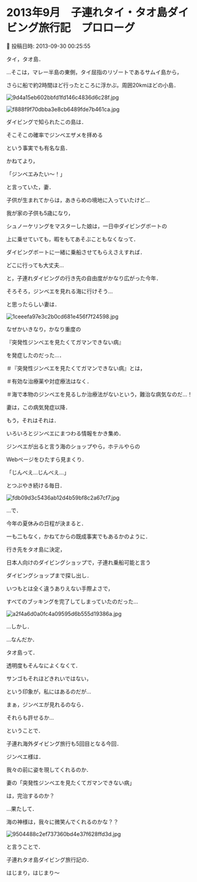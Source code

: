 # 2013年9月　子連れタイ・タオ島ダイビング旅行記　プロローグ

📅 投稿日時: 2013-09-30 00:25:55

タイ，タオ島．





…そこは，マレー半島の東側，タイ屈指のリゾートであるサムイ島から，


さらに船で約2時間ほど行ったところに浮かぶ，周囲20kmほどの小島．




![9d4a15eb602bbfd1fd146c4836d6c28f.jpg](images/9d4a15eb602bbfd1fd146c4836d6c28f.jpg)









![f888f9f70dbba3e8cb6489fde7b461ca.jpg](images/f888f9f70dbba3e8cb6489fde7b461ca.jpg)




ダイビングで知られたこの島は．


そこそこの確率でジンベエザメを拝める


という事実でも有名な島．





かねてより，


「ジンベエみたい～！」


と言っていた，妻．


子供が生まれてからは，あきらめの境地に入っていたけど…





我が家の子供も5歳になり，


シュノーケリングをマスターした娘は，一日中ダイビングボートの


上に乗せていても，暇をもてあそぶこともなくなって．


ダイビングボートに一緒に乗船させてもらえさえすれば．


どこに行っても大丈夫…


と，子連れダイビングの行き先の自由度がかなり広がった今年．





そろそろ，ジンベエを見れる海に行けそう…


と思ったらしい妻は．




![1ceeefa97e3c2b0cd681e456f7f24598.jpg](images/1ceeefa97e3c2b0cd681e456f7f24598.jpg)




なぜかいきなり，かなり重度の


『突発性ジンベエを見たくてガマンできない病』


を発症したのだった…．


＃『突発性ジンベエを見たくてガマンできない病』とは，


＃有効な治療薬や対症療法はなく．


＃海で本物のジンベエを見るしか治療法がないという，難治な病気なのだ…！





妻は，この病気発症以降．


もう，それはそれは．


いろいろとジンベエにまつわる情報をかき集め．


ジンベエが出ると言う海のショップやら，ホテルやらの


Webページをひたすら見まくり．


「じんべえ…じんべえ…」


とつぶやき続ける毎日．




![fdb09d3c5436ab12d4b59bf8c2a67cf7.jpg](images/fdb09d3c5436ab12d4b59bf8c2a67cf7.jpg)







…で．


今年の夏休みの日程が決まると．


一も二もなく，かねてからの既成事実でもあるかのように．


行き先をタオ島に決定，


日本人向けのダイビングショップで，子連れ乗船可能と言う


ダイビングショップまで探し出し．


いつもとは全く違うありえない手際よさで，


すべてのブッキングを完了してしまっていたのだった…




![a2f4a6d0a0fc4a09595d6b555d19386a.jpg](images/a2f4a6d0a0fc4a09595d6b555d19386a.jpg)







…しかし．


…なんだか．


タオ島って．


透明度もそんなによくなくて．


サンゴもそれほどきれいではない，


という印象が，私にはあるのだが…





まぁ，ジンベエが見れるのなら．


それらも許せるか…





ということで．


子連れ海外ダイビング旅行も5回目となる今回．


ジンベエ様は．


我々の前に姿を現してくれるのか．


妻の「突発性ジンベエを見たくてガマンできない病」


は，完治するのか？





…果たして．


海の神様は，我々に微笑んでくれるのかな？？




![9504488c2ef737360bd4e37f628ffd3d.jpg](images/9504488c2ef737360bd4e37f628ffd3d.jpg)







と言うことで．


子連れタオ島ダイビング旅行記の．


はじまり，はじまり～
